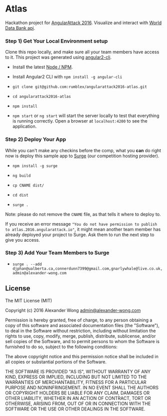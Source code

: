 # Atlas

Hackathon project for [AngularAttack 2016](https://www.angularattack.com). Visualize and interact with [World Data Bank api](http://data.worldbank.org/developers/api-overview).

### Step 1) Get Your Local Environment setup

Clone this repo locally, and make sure all your team members have access to it. This project was generated using [angular2-cli](https://github.com/angular/angular-cli).

* Install the latest [Node / NPM](https://nodejs.org).

* Install Angular2 CLI with `npm install -g angular-cli`

* `git clone git@github.com:rumblex/angularattack2016-atlas.git`

* `cd angularattack2016-atlas`

* `npm install`

* `npm start` or `ng start` will start the server locally to test that everything is running correctly. Open a browser at `localhost:4200` to see the application.


### Step 2) Deploy Your App

While you can't make any checkins before the comp, what you **can** do right now is deploy this sample app to [Surge](https://surge.sh) (our competition hosting provider).

* `npm install -g surge`

* `ng build`

* `cp CNAME dist/`

* `cd dist`

* `surge .`

Note: please do not remove the `CNAME` file, as that tells it where to deploy to.

If you receive an error message `"You do not have permission to publish to atlas.2016.angularattack.io"`, it might mean another team member has already deployed your project to Surge. Ask them to run the next step to give you access.

### Step 3) Add Your Team Members to Surge

* `surge . --add djphan@ualberta.ca,connerdunn7399@gmail.com,gnarlywhale@live.co.uk,admin@alexander-wong.com`

## License

The MIT License (MIT)

Copyright (c) 2016 Alexander Wong <admin@alexander-wong.com>

Permission is hereby granted, free of charge, to any person obtaining a copy of this software and associated documentation files (the "Software"), to deal in the Software without restriction, including without limitation the rights to use, copy, modify, merge, publish, distribute, sublicense, and/or sell copies of the Software, and to permit persons to whom the Software is furnished to do so, subject to the following conditions:

The above copyright notice and this permission notice shall be included in all copies or substantial portions of the Software.

THE SOFTWARE IS PROVIDED "AS IS", WITHOUT WARRANTY OF ANY KIND, EXPRESS OR IMPLIED, INCLUDING BUT NOT LIMITED TO THE WARRANTIES OF MERCHANTABILITY, FITNESS FOR A PARTICULAR PURPOSE AND NONINFRINGEMENT. IN NO EVENT SHALL THE AUTHORS OR COPYRIGHT HOLDERS BE LIABLE FOR ANY CLAIM, DAMAGES OR OTHER LIABILITY, WHETHER IN AN ACTION OF CONTRACT, TORT OR OTHERWISE, ARISING FROM, OUT OF OR IN CONNECTION WITH THE SOFTWARE OR THE USE OR OTHER DEALINGS IN THE SOFTWARE.
